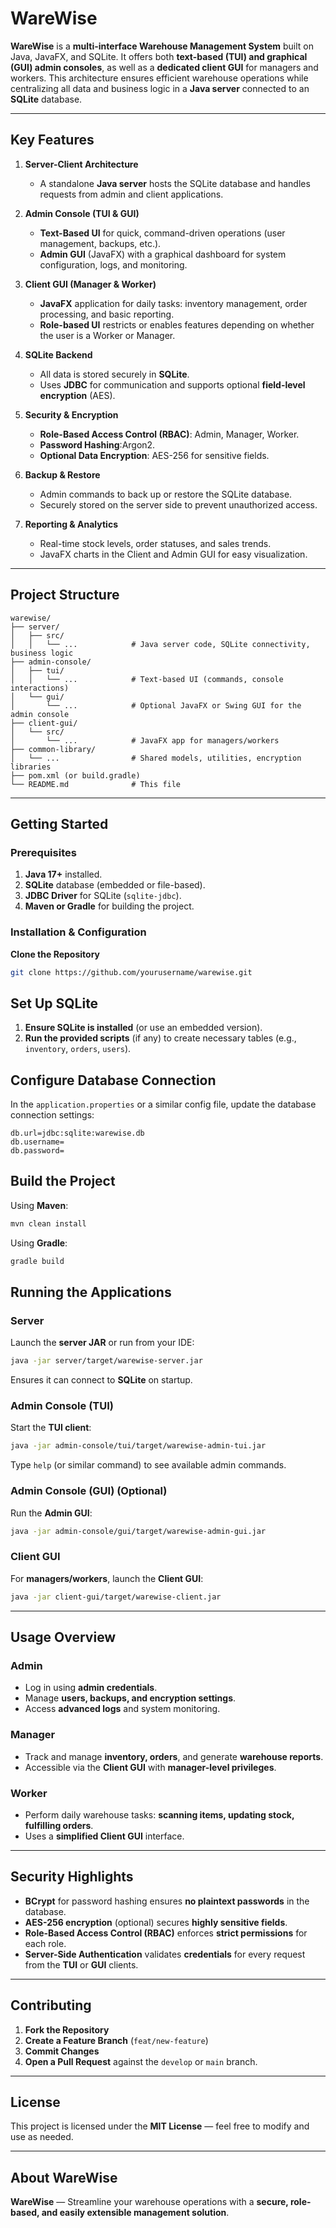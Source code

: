 # WareWise

**WareWise** is a **multi-interface Warehouse Management System** built on Java, JavaFX, and SQLite. It offers both **text-based (TUI) and graphical (GUI) admin consoles**, as well as a **dedicated client GUI** for managers and workers. This architecture ensures efficient warehouse operations while centralizing all data and business logic in a **Java server** connected to an **SQLite** database.

---

## **Key Features**

1. **Server-Client Architecture**
    - A standalone **Java server** hosts the SQLite database and handles requests from admin and client applications.

2. **Admin Console (TUI & GUI)**
    - **Text-Based UI** for quick, command-driven operations (user management, backups, etc.).
    - **Admin GUI** (JavaFX) with a graphical dashboard for system configuration, logs, and monitoring.

3. **Client GUI (Manager & Worker)**
    - **JavaFX** application for daily tasks: inventory management, order processing, and basic reporting.
    - **Role-based UI** restricts or enables features depending on whether the user is a Worker or Manager.

4. **SQLite Backend**
    - All data is stored securely in **SQLite**.
    - Uses **JDBC** for communication and supports optional **field-level encryption** (AES).

5. **Security & Encryption**
    - **Role-Based Access Control (RBAC)**: Admin, Manager, Worker.
    - **Password Hashing**:Argon2.
    - **Optional Data Encryption**: AES-256 for sensitive fields.

6. **Backup & Restore**
    - Admin commands to back up or restore the SQLite database.
    - Securely stored on the server side to prevent unauthorized access.

7. **Reporting & Analytics**
    - Real-time stock levels, order statuses, and sales trends.
    - JavaFX charts in the Client and Admin GUI for easy visualization.

---

## **Project Structure**

```
warewise/
├── server/
│   ├── src/
│   │   └── ...            # Java server code, SQLite connectivity, business logic
├── admin-console/
│   ├── tui/
│   │   └── ...            # Text-based UI (commands, console interactions)
│   └── gui/
│       └── ...            # Optional JavaFX or Swing GUI for the admin console
├── client-gui/
│   └── src/
│       └── ...            # JavaFX app for managers/workers
├── common-library/
│   └── ...                # Shared models, utilities, encryption libraries
├── pom.xml (or build.gradle)
└── README.md              # This file
```

---

## **Getting Started**

### **Prerequisites**

1. **Java 17+** installed.
2. **SQLite** database (embedded or file-based).
3. **JDBC Driver** for SQLite (`sqlite-jdbc`).
4. **Maven or Gradle** for building the project.

### **Installation & Configuration**

**Clone the Repository**
   ```bash
   git clone https://github.com/yourusername/warewise.git
   ```

## **Set Up SQLite**

1. **Ensure SQLite is installed** (or use an embedded version).
2. **Run the provided scripts** (if any) to create necessary tables (e.g., `inventory`, `orders`, `users`).

## **Configure Database Connection**

In the `application.properties` or a similar config file, update the database connection settings:

```properties
db.url=jdbc:sqlite:warewise.db
db.username=
db.password=
```

## **Build the Project**

Using **Maven**:
```bash
mvn clean install
```

Using **Gradle**:
```bash
gradle build
```

## **Running the Applications**

### **Server**

Launch the **server JAR** or run from your IDE:

```bash
java -jar server/target/warewise-server.jar
```

Ensures it can connect to **SQLite** on startup.

### **Admin Console (TUI)**

Start the **TUI client**:

```bash
java -jar admin-console/tui/target/warewise-admin-tui.jar
```

Type `help` (or similar command) to see available admin commands.

### **Admin Console (GUI) (Optional)**

Run the **Admin GUI**:

```bash
java -jar admin-console/gui/target/warewise-admin-gui.jar
```

### **Client GUI**

For **managers/workers**, launch the **Client GUI**:

```bash
java -jar client-gui/target/warewise-client.jar
```

---

## **Usage Overview**

### **Admin**
- Log in using **admin credentials**.
- Manage **users, backups, and encryption settings**.
- Access **advanced logs** and system monitoring.

### **Manager**
- Track and manage **inventory, orders**, and generate **warehouse reports**.
- Accessible via the **Client GUI** with **manager-level privileges**.

### **Worker**
- Perform daily warehouse tasks: **scanning items, updating stock, fulfilling orders**.
- Uses a **simplified Client GUI** interface.

---

## **Security Highlights**

- **BCrypt** for password hashing ensures **no plaintext passwords** in the database.
- **AES-256 encryption** (optional) secures **highly sensitive fields**.
- **Role-Based Access Control (RBAC)** enforces **strict permissions** for each role.
- **Server-Side Authentication** validates **credentials** for every request from the **TUI** or **GUI** clients.

---

## **Contributing**

1. **Fork the Repository**
2. **Create a Feature Branch** (`feat/new-feature`)
3. **Commit Changes**
4. **Open a Pull Request** against the `develop` or `main` branch.

---

## **License**

This project is licensed under the **MIT License** — feel free to modify and use as needed.

---

## **About WareWise**

**WareWise** — Streamline your warehouse operations with a **secure, role-based, and easily extensible management solution**.
